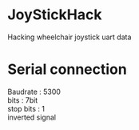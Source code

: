 # JoyStickHack
Hacking wheelchair joystick uart data

# Serial connection
Baudrate : 5300 <br/>
bits : 7bit <br/>
stop bits : 1 <br/>
inverted signal <br/>
